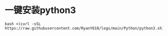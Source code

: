 # 一键安装python3
```
bash <(curl -sSL https://raw.githubusercontent.com/RyanY610/logs/main/Python/python3.sh)
